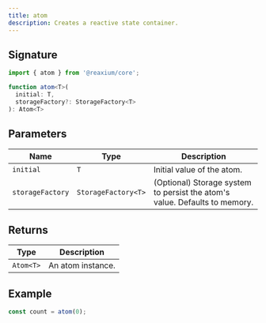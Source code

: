 ```yaml
---
title: atom
description: Creates a reactive state container.
---
```


## Signature
```ts
import { atom } from '@reaxium/core';

function atom<T>(
  initial: T,
  storageFactory?: StorageFactory<T>
): Atom<T>
```

## Parameters
| Name            | Type                | Description                                                                 |
|-----------------|---------------------|-----------------------------------------------------------------------------|
| `initial`       | `T`                 | Initial value of the atom.                                                  |
| `storageFactory`| `StorageFactory<T>`  | (Optional) Storage system to persist the atom's value. Defaults to memory. |

## Returns
| Type      | Description                     |
|-----------|---------------------------------|
| `Atom<T>` | An atom instance.               |

## Example
```ts
const count = atom(0);
```